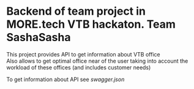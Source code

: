 # Backend of team project in MORE.tech VTB hackaton. Team SashaSasha

This project provides API to get information about VTB office  
Also allows to get optimal office near of the user taking into account the workload of these offices (and includes customer needs)  

To get information about API see *swagger.json*

